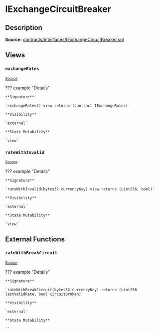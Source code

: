# IExchangeCircuitBreaker

## Description

**Source:** [contracts/interfaces/IExchangeCircuitBreaker.sol](https://github.com/Synthetixio/synthetix/tree/v2.83.1/contracts/interfaces/IExchangeCircuitBreaker.sol)

## Views

### `exchangeRates`

<sub>[Source](https://github.com/Synthetixio/synthetix/tree/v2.83.1/contracts/interfaces/IExchangeCircuitBreaker.sol#L9)</sub>

??? example "Details"

    **Signature**

    `exchangeRates() view returns (contract IExchangeRates)`

    **Visibility**

    `external`

    **State Mutability**

    `view`

### `rateWithInvalid`

<sub>[Source](https://github.com/Synthetixio/synthetix/tree/v2.83.1/contracts/interfaces/IExchangeCircuitBreaker.sol#L11)</sub>

??? example "Details"

    **Signature**

    `rateWithInvalid(bytes32 currencyKey) view returns (uint256, bool)`

    **Visibility**

    `external`

    **State Mutability**

    `view`

## External Functions

### `rateWithBreakCircuit`

<sub>[Source](https://github.com/Synthetixio/synthetix/tree/v2.83.1/contracts/interfaces/IExchangeCircuitBreaker.sol#L13)</sub>

??? example "Details"

    **Signature**

    `rateWithBreakCircuit(bytes32 currencyKey) returns (uint256 lastValidRate, bool circuitBroken)`

    **Visibility**

    `external`

    **State Mutability**

    ``
